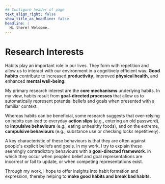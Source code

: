 ```yaml
---
## Configure header of page
text_align_right: false
show_title_as_headline: false
headline: |
  Hi there! Welcome.
---
```


<!-- this is a subheadline -->
# Research Interests

Habits play an important role in our lives. They form with repetition and allow us to interact with our environment in a cognitively efficient way. **Good habits** contribute to increased **productivity**, improved **physical health**, and enhanced **mental well-being**.

My primary research interest are the **core mechanisms** underlying habits. In my view, habits result from **goal-directed processes** that allow us to automatically represent potential beliefs and goals when presented with a familiar context.

Whereas habits can be beneficial, some research suggests that over-relying on habits can lead to everyday **action slips** (e.g., entering an old password), to **impulsive behaviours** (e.g., eating unhealthy foods), and on the extreme, **compulsive behaviours** (e.g., substance use or checking locks repetitively). 

A key characteristic of these behaviours is that they are often against people's explicit beliefs and goals. In my work, I try to explain these seemingly contradictory behaviours with a **goal-directed framework**. in which they occur when people’s belief and goal representations are incorrect or fail to update, or when competing representations exist.

Through my work, I hope to offer insights into habit formation and expression, thereby helping to **make good habits and break bad habits**.